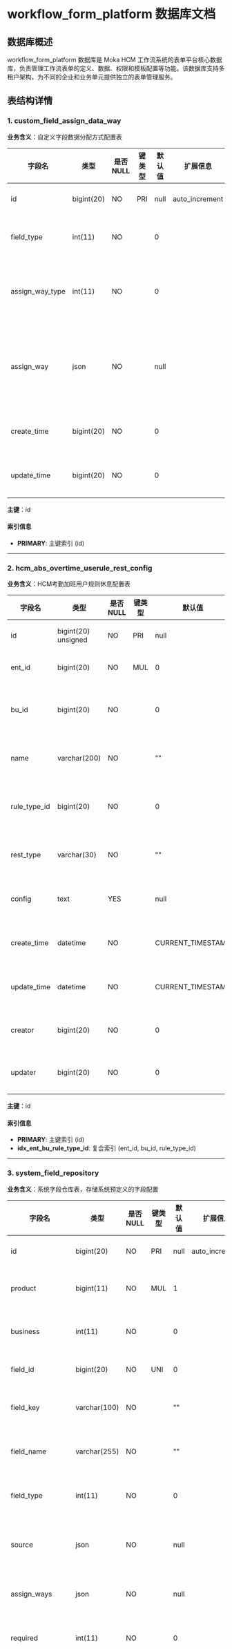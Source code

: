 # workflow_form_platform 数据库文档

## 数据库概述

workflow_form_platform 数据库是 Moka HCM 工作流系统的表单平台核心数据库，负责管理工作流表单的定义、数据、权限和模板配置等功能。该数据库支持多租户架构，为不同的企业和业务单元提供独立的表单管理服务。

## 表结构详情

### 1. custom_field_assign_data_way
**业务含义**：自定义字段数据分配方式配置表

| 字段名 | 类型 | 是否NULL | 键类型 | 默认值 | 扩展信息 | 说明 |
|--------|------|----------|---------|---------|----------|------|
| id | bigint(20) | NO | PRI | null | auto_increment | 主键ID |
| field_type | int(11) | NO |  | 0 |  | 字段类型 |
| assign_way_type | int(11) | NO |  | 0 |  | 分配方式类型 |
| assign_way | json | NO |  | null |  | 分配方式配置信息 |
| create_time | bigint(20) | NO |  | 0 |  | 创建时间 |
| update_time | bigint(20) | NO |  | 0 |  | 更新时间 |

**主键**：id

#### 索引信息
- **PRIMARY**: 主键索引 (id)

---

### 2. hcm_abs_overtime_userule_rest_config
**业务含义**：HCM考勤加班用户规则休息配置表

| 字段名 | 类型 | 是否NULL | 键类型 | 默认值 | 扩展信息 | 说明 |
|--------|------|----------|---------|---------|----------|------|
| id | bigint(20) unsigned | NO | PRI | null | auto_increment | 主键ID |
| ent_id | bigint(20) | NO | MUL | 0 |  | 企业ID |
| bu_id | bigint(20) | NO |  | 0 |  | 业务单元ID |
| name | varchar(200) | NO |  | "" |  | 配置名称 |
| rule_type_id | bigint(20) | NO |  | 0 |  | 规则类型ID |
| rest_type | varchar(30) | NO |  | "" |  | 休息类型 |
| config | text | YES |  | null |  | 配置信息 |
| create_time | datetime | NO |  | CURRENT_TIMESTAMP |  | 创建时间 |
| update_time | datetime | NO |  | CURRENT_TIMESTAMP | on update CURRENT_TIMESTAMP | 更新时间 |
| creator | bigint(20) | NO |  | 0 |  | 创建人ID |
| updater | bigint(20) | NO |  | 0 |  | 更新人ID |

**主键**：id

#### 索引信息
- **PRIMARY**: 主键索引 (id)
- **idx_ent_bu_rule_type_id**: 复合索引 (ent_id, bu_id, rule_type_id)

---

### 3. system_field_repository
**业务含义**：系统字段仓库表，存储系统预定义的字段配置

| 字段名 | 类型 | 是否NULL | 键类型 | 默认值 | 扩展信息 | 说明 |
|--------|------|----------|---------|---------|----------|------|
| id | bigint(20) | NO | PRI | null | auto_increment | 主键ID |
| product | bigint(11) | NO | MUL | 1 |  | 产品线ID |
| business | int(11) | NO |  | 0 |  | 业务类型 |
| field_id | bigint(20) | NO | UNI | 0 |  | 字段ID |
| field_key | varchar(100) | NO |  | "" |  | 字段标识 |
| field_name | varchar(255) | NO |  | "" |  | 字段名称 |
| field_type | int(11) | NO |  | 0 |  | 字段类型 |
| source | json | NO |  | null |  | 数据源配置 |
| assign_ways | json | NO |  | null |  | 赋值方式 |
| required | int(11) | NO |  | 0 |  | 是否必填 |
| can_edit_required | int(1) | YES |  | 0 |  | 是否可编辑必填属性 |
| can_edit_value | int(1) | YES |  | 0 |  | 是否可编辑值 |
| branch_condition | int(1) | NO |  | 0 |  | 分支条件 |
| usable | int(11) | NO |  | 1 |  | 是否可用 |
| uniq_key | varchar(100) | NO | UNI | "" |  | 唯一标识 |
| create_time | bigint(20) | NO |  | 0 |  | 创建时间 |
| update_time | bigint(20) | NO |  | 0 |  | 更新时间 |
| properties | json | NO |  | null |  | 字段属性 |

**主键**：id

#### 索引信息
- **PRIMARY**: 主键索引 (id)
- **uniq_idx_field_id**: 唯一索引 (field_id)
- **uniq_idx_uniq_key**: 唯一索引 (uniq_key)
- **idx_product_usable**: 复合索引 (product, usable)

---

### 4. system_field_repository_bak
**业务含义**：系统字段仓库备份表

| 字段名 | 类型 | 是否NULL | 键类型 | 默认值 | 扩展信息 | 说明 |
|--------|------|----------|---------|---------|----------|------|
| id | bigint(20) | NO | PRI | null | auto_increment | 主键ID |
| product | bigint(11) | NO |  | 1 |  | 产品线ID |
| business | int(11) | NO |  | 0 |  | 业务类型 |
| field_id | bigint(20) | NO | UNI | 0 |  | 字段ID |
| field_key | varchar(100) | NO |  | "" |  | 字段标识 |
| field_name | varchar(255) | NO |  | "" |  | 字段名称 |
| field_type | int(11) | NO |  | 0 |  | 字段类型 |
| source | json | NO |  | null |  | 数据源配置 |
| assign_ways | json | NO |  | null |  | 赋值方式 |
| required | int(11) | NO |  | 0 |  | 是否必填 |
| can_edit_required | int(1) | YES |  | 0 |  | 是否可编辑必填属性 |
| can_edit_value | int(1) | YES |  | 0 |  | 是否可编辑值 |
| usable | int(11) | NO |  | 1 |  | 是否可用 |
| uniq_key | varchar(100) | NO | UNI | "" |  | 唯一标识 |
| create_time | bigint(20) | NO |  | 0 |  | 创建时间 |
| update_time | bigint(20) | NO |  | 0 |  | 更新时间 |
| properties | json | NO |  | null |  | 字段属性 |

**主键**：id

#### 索引信息
- **PRIMARY**: 主键索引 (id)
- **uniq_idx_field_id**: 唯一索引 (field_id)
- **uniq_idx_uniq_key**: 唯一索引 (uniq_key)

---

### 5. tenant_field_repository
**业务含义**：租户字段仓库表，存储租户自定义的字段配置

| 字段名 | 类型 | 是否NULL | 键类型 | 默认值 | 扩展信息 | 说明 |
|--------|------|----------|---------|---------|----------|------|
| id | bigint(20) | NO | PRI | null | auto_increment | 主键ID |
| access | bigint(11) | NO | MUL | 1 |  | 访问标识 |
| tenant_id | varchar(180) | NO | MUL | "" |  | 租户ID |
| bu_id | varchar(180) | NO |  | "" |  | 业务单元ID |
| field_id | bigint(20) | NO | UNI | 0 |  | 字段ID |
| field_key | varchar(100) | NO | MUL | "" |  | 字段标识 |
| field_name | varchar(255) | NO |  | "" |  | 字段名称 |
| field_type | int(11) | NO |  | 0 |  | 字段类型 |
| properties | json | NO |  | null |  | 字段属性 |
| source | json | NO |  | null |  | 数据源配置 |
| assign_ways | json | NO |  | null |  | 赋值方式 |
| required | tinyint(1) | NO |  | 0 |  | 是否必填 |
| can_edit_required | tinyint(1) | YES |  | 0 |  | 是否可编辑必填属性 |
| can_edit_value | tinyint(1) | YES |  | 0 |  | 是否可编辑值 |
| branch_condition | tinyint(1) | NO |  | 0 |  | 分支条件 |
| usable | tinyint(1) | NO |  | 1 |  | 是否可用 |
| uniq_key | varchar(100) | NO | UNI | null |  | 唯一标识 |
| create_time | bigint(20) | NO |  | 0 |  | 创建时间 |
| update_time | bigint(20) | NO |  | 0 |  | 更新时间 |

**主键**：id

#### 索引信息
- **PRIMARY**: 主键索引 (id)
- **uniq_idx_field_id**: 唯一索引 (field_id)
- **uniq_idx_uniq_key**: 唯一索引 (uniq_key)
- **idx_access_tenant_bu**: 复合索引 (access, tenant_id, bu_id)
- **idx_field_key**: 普通索引 (field_key)
- **idx_tenant_id_bu_id_access_usable**: 复合索引 (tenant_id, bu_id, access, usable)

---

### 6. tenant_field_repository_bak
**业务含义**：租户字段仓库备份表

| 字段名 | 类型 | 是否NULL | 键类型 | 默认值 | 扩展信息 | 说明 |
|--------|------|----------|---------|---------|----------|------|
| id | bigint(20) | NO | PRI | null | auto_increment | 主键ID |
| product | bigint(11) | NO |  | 1 |  | 产品线ID |
| business | int(11) | NO |  | 1 |  | 业务类型 |
| tenant_id | bigint(20) | NO |  | 0 |  | 租户ID |
| bu_id | bigint(20) | NO |  | 0 |  | 业务单元ID |
| field_id | bigint(20) | NO | UNI | 0 |  | 字段ID |
| field_key | varchar(100) | NO |  | "" |  | 字段标识 |
| field_name | varchar(255) | NO |  | "" |  | 字段名称 |
| field_type | int(11) | NO |  | 0 |  | 字段类型 |
| source | json | NO |  | null |  | 数据源配置 |
| assign_ways | json | NO |  | null |  | 赋值方式 |
| required | int(11) | NO |  | 0 |  | 是否必填 |
| can_edit_required | int(1) | YES |  | 0 |  | 是否可编辑必填属性 |
| can_edit_value | int(1) | YES |  | 0 |  | 是否可编辑值 |
| usable | int(11) | NO |  | 1 |  | 是否可用 |
| uniq_key | varchar(100) | NO | UNI | null |  | 唯一标识 |
| create_time | bigint(20) | NO |  | 0 |  | 创建时间 |
| update_time | bigint(20) | NO |  | 0 |  | 更新时间 |

**主键**：id

#### 索引信息
- **PRIMARY**: 主键索引 (id)
- **uniq_idx_field_id**: 唯一索引 (field_id)
- **uniq_idx_uniq_key**: 唯一索引 (uniq_key)

---

### 7. workflow_form_data
**业务含义**：工作流表单数据表，存储表单的实际数据内容

| 字段名 | 类型 | 是否NULL | 键类型 | 默认值 | 扩展信息 | 说明 |
|--------|------|----------|---------|---------|----------|------|
| id | bigint(20) unsigned | NO | PRI | null | auto_increment | 主键ID |
| access | bigint(20) | NO |  | 1 |  | 访问标识 |
| tenant_id | varchar(180) | NO | MUL | "" |  | 租户ID |
| bu_id | varchar(180) | NO |  | "" |  | 业务单元ID |
| form_data_id | bigint(20) unsigned | NO | MUL | 0 |  | 表单数据ID |
| version | int(10) unsigned | NO |  | 0 |  | 版本号 |
| form_def_id | bigint(20) unsigned | NO | MUL | 0 |  | 表单定义ID |
| form_def_version | int(10) unsigned | NO |  | 0 |  | 表单定义版本 |
| value | json | NO |  | null |  | 表单数据值 |
| encrypt_value | longtext | YES |  | null |  | 加密值 |
| type | int(1) unsigned | NO |  | 0 |  | 数据类型 |
| encry_type | int(1) unsigned | NO |  | 0 |  | 加密类型 |
| last_version_id | bigint(20) | NO |  | 1 |  | 最后版本ID |
| is_deleted | tinyint(3) unsigned | NO |  | 0 |  | 是否删除 |
| create_time | datetime | NO |  | CURRENT_TIMESTAMP |  | 创建时间 |
| update_time | datetime | NO |  | CURRENT_TIMESTAMP |  | 更新时间 |

**主键**：id

#### 索引信息
- **PRIMARY**: 主键索引 (id)
- **idx_form_id_version**: 复合索引 (form_data_id, version)
- **idx_id_version_tenant_bu**: 复合索引 (form_def_id, form_def_version, tenant_id, bu_id)
- **idx_tenant_id**: 复合索引 (tenant_id, id)

---

### 8. workflow_form_definition
**业务含义**：工作流表单定义表，存储表单的结构和配置

| 字段名 | 类型 | 是否NULL | 键类型 | 默认值 | 扩展信息 | 说明 |
|--------|------|----------|---------|---------|----------|------|
| id | bigint(20) unsigned | NO | PRI | null | auto_increment | 主键ID |
| form_def_id | bigint(20) | NO | MUL | 0 |  | 表单定义ID |
| version | int(10) unsigned | NO |  | 0 |  | 版本号 |
| product | bigint(20) | NO | MUL | 1 |  | 产品线ID |
| tenant_id | varchar(180) | NO | MUL | "" |  | 租户ID |
| bu_id | varchar(180) | NO |  | "" |  | 业务单元ID |
| template_id | bigint(20) | NO |  | 0 |  | 模板ID |
| template_version | int(11) | NO |  | 0 |  | 模板版本 |
| form_field_conf | json | NO |  | null |  | 表单字段配置 |
| link_rule_conf | json | YES |  | null |  | 联动规则配置 |
| linkage_list | json | YES |  | null |  | 联动列表 |
| hide_preset_linkage_ids | varchar(100) | YES |  | null |  | 隐藏预设联动ID |
| create_time | datetime | NO |  | CURRENT_TIMESTAMP |  | 创建时间 |
| update_time | datetime | NO |  | CURRENT_TIMESTAMP |  | 更新时间 |
| form_def_scope | int(11) | NO |  | 0 |  | 表单定义范围 |
| employees_by_department | tinyint(1) | YES |  | null |  | 按部门显示员工 |

**主键**：id

#### 索引信息
- **PRIMARY**: 主键索引 (id)
- **idx_id_version**: 复合索引 (form_def_id, version)
- **idx_product_tenant_id**: 复合索引 (product, tenant_id, id)
- **idx_tenant**: 普通索引 (tenant_id)
- **def_version_ent_bu**: 复合索引 (tenant_id, bu_id)

---

### 9. workflow_form_definition_bak
**业务含义**：工作流表单定义备份表

| 字段名 | 类型 | 是否NULL | 键类型 | 默认值 | 扩展信息 | 说明 |
|--------|------|----------|---------|---------|----------|------|
| id | bigint(20) unsigned | NO | PRI | null | auto_increment | 主键ID |
| workflow_def_id | bigint(20) | NO | MUL | 0 |  | 工作流定义ID |
| form_def_id | bigint(20) | NO |  | 0 |  | 表单定义ID |
| version | int(10) unsigned | NO |  | 0 |  | 版本号 |
| product | bigint(20) | NO |  | 1 |  | 产品线ID |
| business | bigint(20) | NO |  | 0 |  | 业务类型 |
| tenant_id | bigint(20) | NO |  | 0 |  | 租户ID |
| bu_id | bigint(20) | NO |  | 0 |  | 业务单元ID |
| template_id | bigint(20) | NO |  | 0 |  | 模板ID |
| template_version | int(11) | NO |  | 0 |  | 模板版本 |
| form_field_conf | json | NO |  | null |  | 表单字段配置 |
| link_rule_conf | json | YES |  | null |  | 联动规则配置 |
| create_time | datetime | NO |  | CURRENT_TIMESTAMP |  | 创建时间 |
| update_time | datetime | NO |  | CURRENT_TIMESTAMP |  | 更新时间 |

**主键**：id

#### 索引信息
- **PRIMARY**: 主键索引 (id)
- **def_version_ent_bu**: 复合索引 (workflow_def_id, tenant_id, bu_id)

---

### 10. workflow_form_draft_data
**业务含义**：工作流表单草稿数据表，存储用户编辑中的表单草稿

| 字段名 | 类型 | 是否NULL | 键类型 | 默认值 | 扩展信息 | 说明 |
|--------|------|----------|---------|---------|----------|------|
| id | bigint(20) unsigned | NO | PRI | null | auto_increment | 主键ID |
| product | bigint(20) | NO |  | 1 |  | 产品线ID |
| business | bigint(20) | NO |  | 0 |  | 业务类型 |
| tenant_id | varchar(180) | NO |  | "" |  | 租户ID |
| bu_id | varchar(180) | NO |  | "" |  | 业务单元ID |
| draft_data_id | bigint(20) unsigned | NO | MUL | 0 |  | 草稿数据ID |
| current_user_id | bigint(20) unsigned | NO |  | 0 |  | 当前用户ID |
| form_def_id | bigint(20) unsigned | NO | MUL | 0 |  | 表单定义ID |
| form_def_version | int(10) unsigned | NO |  | 0 |  | 表单定义版本 |
| value | json | NO |  | null |  | 草稿数据值 |
| extend | json | NO |  | null |  | 扩展信息 |
| client_type | tinyint(3) unsigned | NO |  | 0 |  | 客户端类型 |
| is_deleted | tinyint(3) unsigned | NO |  | 0 |  | 是否删除 |
| create_time | datetime | NO |  | CURRENT_TIMESTAMP |  | 创建时间 |
| update_time | datetime | NO |  | CURRENT_TIMESTAMP |  | 更新时间 |

**主键**：id

#### 索引信息
- **PRIMARY**: 主键索引 (id)
- **idx_draft_user_is_deleted**: 复合索引 (draft_data_id, current_user_id, is_deleted)
- **idx_form_def_id_version_user_is_deleted**: 复合索引 (form_def_id, form_def_version, current_user_id, is_deleted)

---

### 11. workflow_form_landing_portion
**业务含义**：工作流表单数据落地部分配置表，管理表单数据的落地逻辑

| 字段名 | 类型 | 是否NULL | 键类型 | 默认值 | 扩展信息 | 说明 |
|--------|------|----------|---------|---------|----------|------|
| id | bigint(20) unsigned | NO | PRI | null | auto_increment | 主键ID |
| portion_id | bigint(20) | NO |  | null |  | 部分ID |
| group_id | bigint(20) | NO |  | null |  | 分组ID |
| landing_id | bigint(20) | NO |  | null |  | 落地ID |
| pre_portion_id | bigint(20) | NO |  | 0 |  | 前一部分ID |
| next_portion_id | bigint(20) | NO |  | 0 |  | 后一部分ID |
| portion_type | int(11) | NO |  | null |  | 部分类型 |
| current_status | varchar(100) | NO |  | null |  | 当前状态 |
| landing_action_info_list | text | NO |  | null |  | 落地动作信息列表 |
| access | bigint(20) | NO | MUL | null |  | 访问标识 |
| tenant_id | varchar(50) | NO |  | null |  | 租户ID |
| bu_id | varchar(50) | NO |  | null |  | 业务单元ID |
| flow_inst_id | bigint(20) | NO |  | null |  | 流程实例ID |
| task_inst_id | varchar(100) | YES |  | null |  | 任务实例ID |
| flow_status | int(11) | NO |  | null |  | 流程状态 |
| template_id | int(11) | NO |  | null |  | 模板ID |
| landing_interface | varchar(255) | NO |  | null |  | 落地接口 |
| rollback_interface | varchar(255) | YES |  | null |  | 回滚接口 |
| need_callback | tinyint(1) | NO |  | 0 |  | 是否需要回调 |
| data_landing_req | mediumtext | YES |  | null |  | 数据落地请求 |
| create_time | datetime | NO |  | CURRENT_TIMESTAMP |  | 创建时间 |
| update_time | datetime | NO | MUL | CURRENT_TIMESTAMP |  | 更新时间 |

**主键**：id

#### 索引信息
- **PRIMARY**: 主键索引 (id)
- **idx_workflow_form_landing_portion_access_inst**: 复合索引 (access, tenant_id, bu_id, flow_inst_id)
- **idx_workflow_form_landing_portion_access_portion**: 复合索引 (access, tenant_id, bu_id, portion_id)
- **idx_workflow_form_landing_portion_update_time**: 普通索引 (update_time)

---

### 12. workflow_form_permission
**业务含义**：工作流表单权限表，管理表单字段的访问权限

| 字段名 | 类型 | 是否NULL | 键类型 | 默认值 | 扩展信息 | 说明 |
|--------|------|----------|---------|---------|----------|------|
| id | bigint(20) unsigned | NO | PRI | null | auto_increment | 主键ID |
| access | bigint(11) | NO | MUL | 1 |  | 访问标识 |
| tenant_id | varchar(180) | NO |  | "" |  | 租户ID |
| bu_id | varchar(180) | NO |  | "" |  | 业务单元ID |
| form_permission_id | bigint(20) unsigned | NO |  | 0 |  | 表单权限ID |
| form_def_id | bigint(20) unsigned | NO | MUL | 0 |  | 表单定义ID |
| form_def_version | int(10) unsigned | NO |  | 0 |  | 表单定义版本 |
| value | json | YES |  | null |  | 权限值 |
| field_property_permission | json | YES |  | null |  | 字段属性权限 |
| field_permission_mode | int(11) | NO |  | 0 |  | 字段权限模式 |
| is_deleted | tinyint(3) unsigned | NO |  | 0 |  | 是否删除 |
| create_time | datetime | NO |  | CURRENT_TIMESTAMP |  | 创建时间 |
| update_time | datetime | NO |  | CURRENT_TIMESTAMP | on update CURRENT_TIMESTAMP | 更新时间 |

**主键**：id

#### 索引信息
- **PRIMARY**: 主键索引 (id)
- **idx_form_def_id_form_def_version_detail_id**: 复合索引 (form_def_id, form_def_version, form_permission_id)
- **index_name**: 复合索引 (access, tenant_id, bu_id, form_permission_id)

---

### 13. workflow_form_snapshot
**业务含义**：工作流表单快照表，存储表单在特定时间点的状态

| 字段名 | 类型 | 是否NULL | 键类型 | 默认值 | 扩展信息 | 说明 |
|--------|------|----------|---------|---------|----------|------|
| id | bigint(20) unsigned | NO | PRI | null | auto_increment | 主键ID |
| access | bigint(20) | NO |  | 0 |  | 访问标识 |
| tenant_id | varchar(180) | NO |  | "" |  | 租户ID |
| bu_id | varchar(180) | NO |  | "" |  | 业务单元ID |
| applicant_id | bigint(20) | NO |  | 0 |  | 申请人ID |
| applicant_entity_id | varchar(100) | NO |  | "" |  | 申请人实体ID |
| initiator_id | bigint(20) | NO |  | 0 |  | 发起人ID |
| flow_inst_id | bigint(20) | NO | UNI | 0 |  | 流程实例ID |
| value | json | NO |  | null |  | 快照数据值 |
| create_time | datetime | NO |  | CURRENT_TIMESTAMP |  | 创建时间 |
| update_time | datetime | NO |  | CURRENT_TIMESTAMP |  | 更新时间 |

**主键**：id

#### 索引信息
- **PRIMARY**: 主键索引 (id)
- **uk_flow_inst_id**: 唯一索引 (flow_inst_id)

---

### 14. workflow_preview_form_data
**业务含义**：工作流预览表单数据表，存储表单预览时的数据

| 字段名 | 类型 | 是否NULL | 键类型 | 默认值 | 扩展信息 | 说明 |
|--------|------|----------|---------|---------|----------|------|
| id | bigint(20) unsigned | NO | PRI | null | auto_increment | 主键ID |
| product | bigint(20) | NO |  | 1 |  | 产品线ID |
| business | bigint(20) | NO |  | 0 |  | 业务类型 |
| tenant_id | varchar(180) | NO |  | "" |  | 租户ID |
| bu_id | varchar(180) | NO |  | "" |  | 业务单元ID |
| preview_form_data_id | bigint(20) unsigned | NO | MUL | 0 |  | 预览表单数据ID |
| form_def_id | bigint(20) unsigned | NO |  | 0 |  | 表单定义ID |
| form_def_version | int(10) unsigned | NO |  | 0 |  | 表单定义版本 |
| value | json | NO |  | null |  | 预览数据值 |
| last_version_id | bigint(20) | NO |  | 0 |  | 最后版本ID |
| is_deleted | tinyint(3) unsigned | NO |  | 0 |  | 是否删除 |
| create_time | datetime | NO |  | null |  | 创建时间 |
| update_time | datetime | NO |  | null |  | 更新时间 |

**主键**：id

#### 索引信息
- **PRIMARY**: 主键索引 (id)
- **idx_preview_form_data_id**: 普通索引 (preview_form_data_id)

---

### 15. workflow_template_conf_repository
**业务含义**：工作流模板配置仓库表，存储工作流模板的完整配置

| 字段名 | 类型 | 是否NULL | 键类型 | 默认值 | 扩展信息 | 说明 |
|--------|------|----------|---------|---------|----------|------|
| id | bigint(20) | NO | PRI | null | auto_increment | 主键ID |
| template_id | bigint(20) | NO | MUL | 0 |  | 模板ID |
| product | bigint(11) | NO |  | 1 |  | 产品线ID |
| business | int(11) | NO |  | 0 |  | 业务类型 |
| hire_mode | int(11) | YES |  | 0 |  | 招聘模式 |
| logo_url | varchar(255) | NO |  | "" |  | Logo URL |
| logo_id | int(11) | NO |  | 0 |  | Logo ID |
| launch_type | varchar(20) | NO |  | ["1"] |  | 启动类型 |
| choose_by_self | int(1) | YES |  | 1 |  | 是否可自选 |
| description | varchar(500) | NO |  | "" |  | 描述 |
| name | varchar(255) | NO |  | "" |  | 模板名称 |
| gray_rule | text | NO |  | null |  | 灰度规则 |
| form_conf | json | NO |  | null |  | 表单配置 |
| version | int(11) | NO |  | 0 |  | 版本号 |
| deleted | int(11) | NO |  | 0 |  | 是否删除 |
| create_time | bigint(20) | NO |  | 0 |  | 创建时间 |
| landing_conf | json | NO |  | null |  | 落地配置 |
| update_time | bigint(20) | NO |  | 0 |  | 更新时间 |
| need_drafts | tinyint(1) | NO |  | 1 |  | 是否支持草稿 |
| need_encrypt | int(11) | YES |  | 2 |  | 是否需要加密 |
| environment_type | int(1) | YES |  | 0 |  | 环境类型 |
| base_conf | json | YES |  | null |  | 基础配置 |
| allow_batch_approve | tinyint(1) | NO |  | 1 |  | 允许批量审批 |
| form_def_config_mode | int(1) | YES |  | 0 |  | 表单定义配置模式 |
| config_require_in_node | int(1) | NO |  | 0 |  | 节点中配置必填 |
| operator | varchar(255) | YES |  | "" |  | 操作人 |
| operator_id | bigint(20) | NO |  | 0 |  | 操作人ID |
| support_e_sign | int(11) | NO |  | 0 |  | 支持电子签名 |
| employees_by_department | int(11) | NO |  | 0 |  | 按部门显示员工 |
| need_inform | tinyint(1) | NO |  | 0 |  | 是否需要通知 |
| upgrade_content | json | YES |  | null |  | 升级内容 |
| support_msg_rule | int(1) | NO |  | 0 |  | 支持消息规则 |

**主键**：id

#### 索引信息
- **PRIMARY**: 主键索引 (id)
- **uniq_idx_template_id**: 唯一复合索引 (template_id, version)

---

### 16. workflow_template_conf_repository_bak
**业务含义**：工作流模板配置仓库备份表

| 字段名 | 类型 | 是否NULL | 键类型 | 默认值 | 扩展信息 | 说明 |
|--------|------|----------|---------|---------|----------|------|
| id | bigint(20) | NO | PRI | null | auto_increment | 主键ID |
| template_id | bigint(20) | NO | MUL | 0 |  | 模板ID |
| product | bigint(11) | NO |  | 1 |  | 产品线ID |
| business | int(11) | NO |  | 0 |  | 业务类型 |
| logo_url | varchar(255) | NO |  | "" |  | Logo URL |
| logo_id | int(11) | NO |  | 0 |  | Logo ID |
| launch_type | varchar(20) | NO |  | ["1"] |  | 启动类型 |
| choose_by_self | int(1) | YES |  | 1 |  | 是否可自选 |
| desc | varchar(500) | NO |  | "" |  | 描述 |
| name | varchar(255) | NO |  | "" |  | 模板名称 |
| gray_rule | varchar(1000) | NO |  | [*] |  | 灰度规则 |
| form_conf | json | NO |  | null |  | 表单配置 |
| version | int(11) | NO |  | 0 |  | 版本号 |
| deleted | int(11) | NO |  | 0 |  | 是否删除 |
| create_time | bigint(20) | NO |  | 0 |  | 创建时间 |
| landing_conf | json | NO |  | null |  | 落地配置 |
| update_time | bigint(20) | NO |  | 0 |  | 更新时间 |

**主键**：id

#### 索引信息
- **PRIMARY**: 主键索引 (id)
- **uniq_idx_template_id**: 唯一复合索引 (template_id, version)

---

### 17. workflow_template_conf_repository_gray
**业务含义**：工作流模板配置仓库灰度表，用于灰度发布的模板配置

| 字段名 | 类型 | 是否NULL | 键类型 | 默认值 | 扩展信息 | 说明 |
|--------|------|----------|---------|---------|----------|------|
| id | bigint(20) | NO | PRI | null | auto_increment | 主键ID |
| template_id | bigint(20) | NO | MUL | 0 |  | 模板ID |
| product | bigint(11) | NO |  | 1 |  | 产品线ID |
| business | int(11) | NO |  | 0 |  | 业务类型 |
| hire_mode | int(11) | YES |  | 0 |  | 招聘模式 |
| logo_url | varchar(255) | NO |  | "" |  | Logo URL |
| logo_id | int(11) | NO |  | 0 |  | Logo ID |
| launch_type | varchar(20) | NO |  | ["1"] |  | 启动类型 |
| choose_by_self | int(1) | YES |  | 1 |  | 是否可自选 |
| description | varchar(500) | NO |  | "" |  | 描述 |
| name | varchar(255) | NO |  | "" |  | 模板名称 |
| gray_rule | text | NO |  | null |  | 灰度规则 |
| form_conf | json | NO |  | null |  | 表单配置 |
| version | int(11) | NO |  | 0 |  | 版本号 |
| deleted | int(11) | NO |  | 0 |  | 是否删除 |
| create_time | bigint(20) | NO |  | 0 |  | 创建时间 |
| landing_conf | json | NO |  | null |  | 落地配置 |
| update_time | bigint(20) | NO |  | 0 |  | 更新时间 |
| need_drafts | tinyint(1) | NO |  | 1 |  | 是否支持草稿 |
| need_encrypt | int(11) | YES |  | 2 |  | 是否需要加密 |
| environment_type | int(1) | YES |  | 0 |  | 环境类型 |
| base_conf | json | YES |  | null |  | 基础配置 |
| allow_batch_approve | tinyint(1) | NO |  | 1 |  | 允许批量审批 |
| form_def_config_mode | int(1) | YES |  | 0 |  | 表单定义配置模式 |
| config_require_in_node | int(1) | NO |  | 0 |  | 节点中配置必填 |
| operator | varchar(255) | YES |  | "" |  | 操作人 |
| operator_id | bigint(20) | NO |  | 0 |  | 操作人ID |
| support_e_sign | int(11) | NO |  | 0 |  | 支持电子签名 |
| employees_by_department | int(11) | NO |  | 0 |  | 按部门显示员工 |
| need_inform | tinyint(1) | NO |  | 0 |  | 是否需要通知 |
| upgrade_content | json | YES |  | null |  | 升级内容 |
| support_msg_rule | int(1) | NO |  | 0 |  | 支持消息规则 |

**主键**：id  
**索引**：template_id (MUL)

---

### 18. workflow_template_operate_record
**业务含义**：工作流模板操作记录表，记录模板的操作历史

| 字段名 | 类型 | 是否NULL | 键类型 | 默认值 | 扩展信息 | 说明 |
|--------|------|----------|---------|---------|----------|------|
| id | bigint(20) | NO | PRI | null | auto_increment | 主键ID |
| operator_id | bigint(20) | YES |  | null |  | 操作人ID |
| operator_name | varchar(30) | YES |  | null |  | 操作人姓名 |
| module | int(11) | YES |  | null |  | 模块 |
| template_id | bigint(20) | YES |  | null |  | 模板ID |
| change_data | json | YES |  | null |  | 变更数据 |
| create_time | datetime | NO |  | CURRENT_TIMESTAMP |  | 创建时间 |
| operate_type | int(11) | YES |  | null |  | 操作类型 |

**主键**：id

---

### 19. workflow_template_preset_linkage
**业务含义**：工作流模板预设联动表，配置模板中的字段联动关系

| 字段名 | 类型 | 是否NULL | 键类型 | 默认值 | 扩展信息 | 说明 |
|--------|------|----------|---------|---------|----------|------|
| id | bigint(20) | NO | PRI | null | auto_increment | 主键ID |
| template_id | int(11) | NO |  | 0 |  | 模板ID |
| condition_list | json | NO |  | null |  | 条件列表 |
| behavior_list | json | NO |  | null |  | 行为列表 |

**主键**：id

---

## 数据库设计特点

### 多租户架构支持
- 大多数表都包含 `tenant_id` 和 `bu_id` 字段，支持多租户和多业务单元架构
- 通过 `access` 字段进行访问控制

### 版本管理
- 表单定义、模板配置等关键表都支持版本管理
- 提供备份表（带 `_bak` 后缀）用于数据备份和回滚

### JSON 存储
- 大量使用 JSON 字段存储复杂配置和数据，提供了灵活的数据结构支持
- 主要用于表单配置、权限配置、联动规则等复杂业务逻辑

### 数据安全
- 支持数据加密存储（`encrypt_value` 字段）
- 软删除机制（`is_deleted` 字段）
- 操作审计（操作记录表）

### 业务特性
- 支持草稿功能（`workflow_form_draft_data` 表）
- 支持表单预览（`workflow_preview_form_data` 表）
- 支持数据快照（`workflow_form_snapshot` 表）
- 灰度发布支持（`_gray` 后缀表）

---

*文档生成时间：2025-09-24*